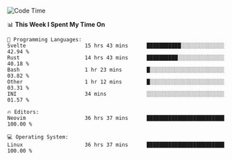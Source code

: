 <!-- [![Top Langs](https://github-readme-stats.vercel.app/api/top-langs/?username=gagahsyuja&theme=dracula&hide_border=true&border_radius=7)](https://github.com/anuraghazra/github-readme-stats) -->

<!--START_SECTION:waka-->
![Code Time](http://img.shields.io/badge/Code%20Time-1%2C383%20hrs%2022%20mins-blue)

📊 **This Week I Spent My Time On** 

```text
💬 Programming Languages: 
Svelte                   15 hrs 43 mins      ███████████░░░░░░░░░░░░░░   42.94 % 
Rust                     14 hrs 43 mins      ██████████░░░░░░░░░░░░░░░   40.18 % 
Bash                     1 hr 23 mins        █░░░░░░░░░░░░░░░░░░░░░░░░   03.82 % 
Other                    1 hr 12 mins        █░░░░░░░░░░░░░░░░░░░░░░░░   03.31 % 
INI                      34 mins             ░░░░░░░░░░░░░░░░░░░░░░░░░   01.57 % 

🔥 Editors: 
Neovim                   36 hrs 37 mins      █████████████████████████   100.00 % 

💻 Operating System: 
Linux                    36 hrs 37 mins      █████████████████████████   100.00 % 
```


<!--END_SECTION:waka-->

